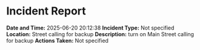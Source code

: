 # Incident Report
**Date and Time:** 2025-06-20 20:12:38
**Incident Type:** Not specified
**Location:** Street calling for backup
**Description:** turn on Main Street calling for backup
**Actions Taken:** Not specified
